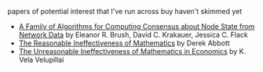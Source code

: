 papers of potential interest that I've run across buy haven't skimmed yet

- [A Family of Algorithms for Computing Consensus about
Node State from Network Data](http://www.ncbi.nlm.nih.gov/pmc/articles/PMC3715438/pdf/pcbi.1003109.pdf) by Eleanor R. Brush, David C. Krakauer, Jessica C. Flack
- [The Reasonable Ineffectiveness of Mathematics](http://www.eleceng.adelaide.edu.au/personal/dabbott/publications/PIE_abbott2013.pdf) by Derek Abbott
- [The Unreasonable Ineffectiveness of Mathematics in Economics](http://eprints.biblio.unitn.it/685/1/6_04_Vela.pdf) by K. Vela Velupillai
